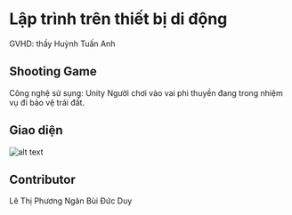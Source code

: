 # Lập trình trên thiết bị di động

GVHD: thầy Huỳnh Tuấn Anh

## Shooting Game

Công nghệ sử sụng: Unity
Người chơi vào vai phi thuyền đang trong nhiệm vụ đi bảo vệ trái đất.

## Giao diện
![alt text](https://ch3301files.storage.live.com/y4mIKt1vlkMr9aGjKMorBKHc70Mje-OH4HinFv2UaSCYAPJtoBBpvAnTPQjzC8jlTaUf63rRDkXYaRRCPAXPv1r9FVy_8k4KjN_6CbJKcWuqhdcsLctarRLeQvvXKh6nn7f-R0AU5TBHT09ejVl6T42ivEmWDz9UlrGHp3IIXVnOcq2fnXHlXTH-6TSemvaIOnDwcgiUfl596nNgrguj-gFUQ/Screen%20Shot%202019-12-28%20at%209.30.26%20AM.png?psid=1&width=1006&height=567)


## Contributor
Lê Thị Phương Ngân
Bùi Đức Duy
